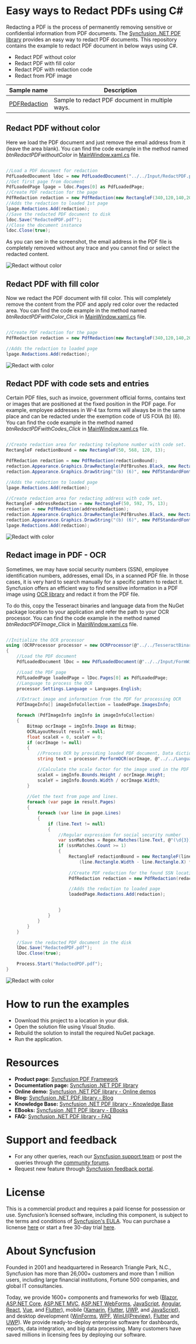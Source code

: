 # Easy ways to Redact PDFs using C# 

Redacting a PDF is the process of permanently removing sensitive or confidential information from PDF documents. The [Syncfusion .NET PDF library](https://www.syncfusion.com/pdf-framework/net/pdf-library) provides an easy way to redact PDF documents. This repository contains the example to redact PDF document in below ways using C#. 
* Redact PDF without color
* Redact PDF with fill color 
* Redact PDF with redaction code 
* Redact from PDF image 

Sample name | Description
--- | ---
[PDFRedaction](https://github.com/SyncfusionExamples/Redact-pdf-c-sharp/tree/master/PDFRedaction) | Sample to redact PDF document in multiple ways. 

## Redact PDF without color 

Here we load the PDF document and just remove the email address from it (leave the area blank). You can find the code example in the method named *btnRedactPDFwithoutColor* in [MainWindow.xaml.cs]() file.

```csharp

//Load a PDF document for redaction
PdfLoadedDocument ldoc = new PdfLoadedDocument("../../Input/RedactPDF.pdf");
//Get first page from document
PdfLoadedPage lpage = ldoc.Pages[0] as PdfLoadedPage;
//Create PDF redaction for the page
PdfRedaction redaction = new PdfRedaction(new RectangleF(340,120,140,20));
//Adds the redaction to loaded 1st page
lpage.Redactions.Add(redaction);
//Save the redacted PDF document to disk
ldoc.Save("RedactedPDF.pdf");
//Close the document instance
ldoc.Close(true);

``` 

As you can see in the screenshot, the email address in the PDF file is completely removed without any trace and you cannot find or select the redacted content.

![Redact without color](Screenshots/RedactPDFWithNoColor.png)

## Redact PDF with fill color

Now we redact the PDF document with fill color. This will completely remove the content from the PDF and apply red color over the redacted area. You can find the code example in the method named *btnRedactPDFwithColor_Click* in [MainWindow.xaml.cs]() file.

```csharp

//Create PDF redaction for the page
PdfRedaction redaction = new PdfRedaction(new RectangleF(340,120,140,20), System.Drawing.Color.Red);

//Adds the redaction to loaded page
lpage.Redactions.Add(redaction);

```

![Redact with color](Screenshots/RedactedPDFWithColor.png)

## Redact PDF with code sets and entries

Certain PDF files, such as invoice, government official forms, contains text or images that are positioned at the fixed position in the PDF page. For example, employee addresses in W-4 tax forms will always be in the same place and can be redacted under the exemption code of US FOIA (b) (6). You can find the code example in the method named *btnRedactPDFwithCodes_Click* in [MainWindow.xaml.cs]() file.   

```csharp

//Create redaction area for redacting telephone number with code set.
RectangleF redactionBound = new RectangleF(50, 568, 120, 13);

PdfRedaction redaction = new PdfRedaction(redactionBound);
redaction.Appearance.Graphics.DrawRectangle(PdfBrushes.Black, new RectangleF(0, 0, redactionBound.Width, redactionBound.Height));
redaction.Appearance.Graphics.DrawString("(b) (6)", new PdfStandardFont(PdfFontFamily.Helvetica, 11), PdfBrushes.White, new PointF(0, 0));

//Adds the redaction to loaded page
lpage.Redactions.Add(redaction);

//Create redaction area for redacting address with code set.
RectangleF addressRedaction = new RectangleF(50, 592, 75, 13);
redaction = new PdfRedaction(addressRedaction);
redaction.Appearance.Graphics.DrawRectangle(PdfBrushes.Black, new RectangleF(0, 0, addressRedaction.Width, addressRedaction.Height));
redaction.Appearance.Graphics.DrawString("(b) (6)", new PdfStandardFont(PdfFontFamily.Helvetica, 11), PdfBrushes.White, new PointF(0, 0));
lpage.Redactions.Add(redaction);

```

![Redact with color](Screenshots/RedactedPDFWithCodeSet.png)

## Redact image in PDF - OCR

Sometimes, we may have social security numbers (SSN), employee identification numbers, addresses, email IDs, in a scanned PDF file. In those cases, it is very hard to search manually for a specific pattern to redact it. Syncfusion offers an efficient way to find sensitive information in a PDF image using [OCR library](https://www.syncfusion.com/document-processing/pdf-framework/net/pdf-library/ocr-process) and redact it from the PDF file. 

To do this, copy the Tesseract binaries and language data from the NuGet package location to your application and refer the path to your OCR processor. You can find the code example in the method named *btnRedactPDFImage_Click* in [MainWindow.xaml.cs]() file.   

```csharp

//Initialize the OCR processor
using (OCRProcessor processor = new OCRProcessor(@"../../TesseractBinaries/3.02/"))
{
    //Load the PDF document 
    PdfLoadedDocument lDoc = new PdfLoadedDocument(@"../../Input/FormWithSSN.pdf");

    //Load the PDF page
    PdfLoadedPage loadedPage = lDoc.Pages[0] as PdfLoadedPage;
    //Language to process the OCR
    processor.Settings.Language = Languages.English;

    //Extract image and information from the PDF for processing OCR
    PdfImageInfo[] imageInfoCollection = loadedPage.ImagesInfo;

    foreach (PdfImageInfo imgInfo in imageInfoCollection)
    {
        Bitmap ocrImage = imgInfo.Image as Bitmap;
        OCRLayoutResult result = null;
        float scaleX = 0, scaleY = 0;
        if (ocrImage != null)
        {
            //Process OCR by providing loaded PDF document, Data dictionary and language
            string text = processor.PerformOCR(ocrImage, @"../../LanguagePack/", out result);

            //Calculate the scale factor for the image used in the PDF
            scaleX = imgInfo.Bounds.Height / ocrImage.Height;
            scaleY = imgInfo.Bounds.Width / ocrImage.Width;
        }
        
        //Get the text from page and lines.
        foreach (var page in result.Pages)
        {
            foreach (var line in page.Lines)
            {
                if (line.Text != null)
                {
                    //Regular expression for social security number
                    var ssnMatches = Regex.Matches(line.Text, @"(\d{3})+[ -]*(\d{2})+[ -]*\d{4}", RegexOptions.IgnorePatternWhitespace);
                    if (ssnMatches.Count >= 1)
                    {
                        RectangleF redactionBound = new RectangleF(line.Rectangle.X * scaleX, line.Rectangle.Y * scaleY,
                            (line.Rectangle.Width - line.Rectangle.X) * scaleX, (line.Rectangle.Height - line.Rectangle.Y) * scaleY);
                        
                        //Create PDF redaction for the found SSN location
                        PdfRedaction redaction = new PdfRedaction(redactionBound);

                        //Adds the redaction to loaded page
                        loadedPage.Redactions.Add(redaction);


                    }
                }
            }
        }
    }

    //Save the redacted PDF document in the disk
    lDoc.Save("RedactedPDF.pdf");
    lDoc.Close(true);

    Process.Start("RedactedPDF.pdf");
}

```

![Redact with color](Screenshots/AfterRedactingPDF.png)

# How to run the examples
* Download this project to a location in your disk. 
* Open the solution file using Visual Studio. 
* Rebuild the solution to install the required NuGet package. 
* Run the application.

# Resources
*   **Product page:** [Syncfusion PDF Framework](https://www.syncfusion.com/document-processing/pdf-framework/net)
*   **Documentation page:** [Syncfusion .NET PDF library](https://help.syncfusion.com/file-formats/pdf/overview)
*   **Online demo:** [Syncfusion .NET PDF library - Online demos](https://ej2.syncfusion.com/aspnetcore/PDF/CompressExistingPDF#/bootstrap5)
*   **Blog:** [Syncfusion .NET PDF library - Blog](https://www.syncfusion.com/blogs/category/pdf)
*   **Knowledge Base:** [Syncfusion .NET PDF library - Knowledge Base](https://www.syncfusion.com/kb/windowsforms/pdf)
*   **EBooks:** [Syncfusion .NET PDF library - EBooks](https://www.syncfusion.com/succinctly-free-ebooks)
*   **FAQ:** [Syncfusion .NET PDF library - FAQ](https://www.syncfusion.com/faq/)

# Support and feedback
*   For any other queries, reach our [Syncfusion support team](https://www.syncfusion.com/support/directtrac/incidents/newincident?utm_source=github&utm_medium=listing&utm_campaign=github-docio-examples) or post the queries through the [community forums](https://www.syncfusion.com/forums?utm_source=github&utm_medium=listing&utm_campaign=github-docio-examples).
*   Request new feature through [Syncfusion feedback portal](https://www.syncfusion.com/feedback?utm_source=github&utm_medium=listing&utm_campaign=github-docio-examples).

# License
This is a commercial product and requires a paid license for possession or use. Syncfusion’s licensed software, including this component, is subject to the terms and conditions of [Syncfusion's EULA](https://www.syncfusion.com/eula/es/?utm_source=github&utm_medium=listing&utm_campaign=github-docio-examples). You can purchase a licnense [here](https://www.syncfusion.com/sales/products?utm_source=github&utm_medium=listing&utm_campaign=github-docio-examples) or start a free 30-day trial [here](https://www.syncfusion.com/account/manage-trials/start-trials?utm_source=github&utm_medium=listing&utm_campaign=github-docio-examples).

# About Syncfusion
Founded in 2001 and headquartered in Research Triangle Park, N.C., Syncfusion has more than 26,000+ customers and more than 1 million users, including large financial institutions, Fortune 500 companies, and global IT consultancies.

Today, we provide 1600+ components and frameworks for web ([Blazor](https://www.syncfusion.com/blazor-components?utm_source=github&utm_medium=listing&utm_campaign=github-docio-examples), [ASP.NET Core](https://www.syncfusion.com/aspnet-core-ui-controls?utm_source=github&utm_medium=listing&utm_campaign=github-docio-examples), [ASP.NET MVC](https://www.syncfusion.com/aspnet-mvc-ui-controls?utm_source=github&utm_medium=listing&utm_campaign=github-docio-examples), [ASP.NET WebForms](https://www.syncfusion.com/jquery/aspnet-webforms-ui-controls?utm_source=github&utm_medium=listing&utm_campaign=github-docio-examples), [JavaScript](https://www.syncfusion.com/javascript-ui-controls?utm_source=github&utm_medium=listing&utm_campaign=github-docio-examples), [Angular](https://www.syncfusion.com/angular-ui-components?utm_source=github&utm_medium=listing&utm_campaign=github-docio-examples), [React](https://www.syncfusion.com/react-ui-components?utm_source=github&utm_medium=listing&utm_campaign=github-docio-examples), [Vue](https://www.syncfusion.com/vue-ui-components?utm_source=github&utm_medium=listing&utm_campaign=github-docio-examples), and [Flutter](https://www.syncfusion.com/flutter-widgets?utm_source=github&utm_medium=listing&utm_campaign=github-docio-examples)), mobile ([Xamarin](https://www.syncfusion.com/xamarin-ui-controls?utm_source=github&utm_medium=listing&utm_campaign=github-docio-examples), [Flutter](https://www.syncfusion.com/flutter-widgets?utm_source=github&utm_medium=listing&utm_campaign=github-docio-examples), [UWP](https://www.syncfusion.com/uwp-ui-controls?utm_source=github&utm_medium=listing&utm_campaign=github-docio-examples), and [JavaScript](https://www.syncfusion.com/javascript-ui-controls?utm_source=github&utm_medium=listing&utm_campaign=github-docio-examples)), and desktop development ([WinForms](https://www.syncfusion.com/winforms-ui-controls?utm_source=github&utm_medium=listing&utm_campaign=github-docio-examples), [WPF](https://www.syncfusion.com/wpf-ui-controls?utm_source=github&utm_medium=listing&utm_campaign=github-docio-examples), [WinUI(Preview)](https://www.syncfusion.com/winui-controls?utm_source=github&utm_medium=listing&utm_campaign=github-docio-examples), [Flutter](https://www.syncfusion.com/flutter-widgets?utm_source=github&utm_medium=listing&utm_campaign=github-docio-examples) and [UWP](https://www.syncfusion.com/uwp-ui-controls?utm_source=github&utm_medium=listing&utm_campaign=github-docio-examples)). We provide ready-to-deploy enterprise software for dashboards, reports, data integration, and big data processing. Many customers have saved millions in licensing fees by deploying our software.
